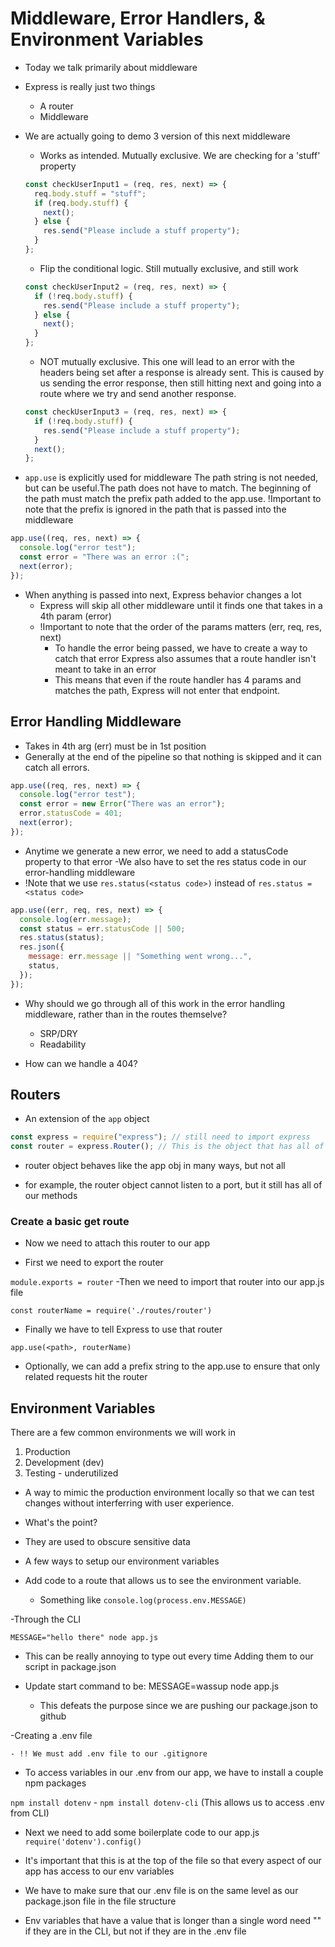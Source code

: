 # Middleware, Error Handlers, & Environment Variables

- Today we talk primarily about middleware

- Express is really just two things

  - A router
  - Middleware

- We are actually going to demo 3 version of this next middleware

  - Works as intended. Mutually exclusive. We are checking for a 'stuff' property

  ```js
  const checkUserInput1 = (req, res, next) => {
    req.body.stuff = "stuff";
    if (req.body.stuff) {
      next();
    } else {
      res.send("Please include a stuff property");
    }
  };
  ```

  - Flip the conditional logic. Still mutually exclusive, and still work

  ```javascript
  const checkUserInput2 = (req, res, next) => {
    if (!req.body.stuff) {
      res.send("Please include a stuff property");
    } else {
      next();
    }
  };
  ```

  - NOT mutually exclusive. This one will lead to an error with the headers being set after a response
    is already sent. This is caused by us sending the error response, then still hitting next and going into a route where we try and send
    another response.

  ```javascript
  const checkUserInput3 = (req, res, next) => {
    if (!req.body.stuff) {
      res.send("Please include a stuff property");
    }
    next();
  };
  ```

- `app.use` is explicitly used for middleware
  The path string is not needed, but can be useful.The path does not have to match. The beginning of the path must match the prefix path added to the app.use. !Important to note that the prefix is ignored in the path that is passed into the middleware

```javascript
app.use((req, res, next) => {
  console.log("error test");
  const error = "There was an error :(";
  next(error);
});
```

- When anything is passed into next, Express behavior changes a lot
  - Express will skip all other middleware until it finds one that takes in a 4th param (error)
  - !Important to note that the order of the params matters (err, req, res, next)
    - To handle the error being passed, we have to create a way to catch that error Express also assumes that a route handler isn't meant to take in an error
    - This means that even if the route handler has 4 params and matches the path, Express will not enter that endpoint.

## Error Handling Middleware

- Takes in 4th arg (err) must be in 1st position
- Generally at the end of the pipeline so that nothing is skipped and it can catch all errors.

```javascript
app.use((req, res, next) => {
  console.log("error test");
  const error = new Error("There was an error");
  error.statusCode = 401;
  next(error);
});
```

- Anytime we generate a new error, we need to add a statusCode property to that error
  -We also have to set the res status code in our error-handling middleware
- !Note that we use `res.status(<status code>)` instead of `res.status = <status code>`

```javascript
app.use((err, req, res, next) => {
  console.log(err.message);
  const status = err.statusCode || 500;
  res.status(status);
  res.json({
    message: err.message || "Something went wrong...",
    status,
  });
});
```

- Why should we go through all of this work in the error handling middleware, rather than in the routes themselve?

  - SRP/DRY
  - Readability

- How can we handle a 404?

## Routers

- An extension of the `app` object

```javascript
const express = require("express"); // still need to import express
const router = express.Router(); // This is the object that has all of our methods
```

- router object behaves like the app obj in many ways, but not all

- for example, the router object cannot listen to a port, but it still has all of our methods

### Create a basic get route

- Now we need to attach this router to our app

- First we need to export the router

`module.exports = router`
-Then we need to import that router into our app.js file

`const routerName = require('./routes/router')`

- Finally we have to tell Express to use that router

`app.use(<path>, routerName)`

- Optionally, we can add a prefix string to the app.use to ensure that only related requests hit the router

## Environment Variables

There are a few common environments we will work in

1. Production
2. Development (dev)
3. Testing - underutilized

- A way to mimic the production environment locally so that we can test changes without interferring with user experience.

- What's the point?

- They are used to obscure sensitive data

- A few ways to setup our environment variables

- Add code to a route that allows us to see the environment variable.
  - Something like `console.log(process.env.MESSAGE)`

-Through the CLI

`MESSAGE="hello there" node app.js`

- This can be really annoying to type out every time Adding them to our script in package.json

- Update start command to be: MESSAGE=wassup node app.js

  - This defeats the purpose since we are pushing our package.json to github

-Creating a .env file

    - !! We must add .env file to our .gitignore

- To access variables in our .env from our app, we have to install a couple npm packages

`npm install dotenv` - `npm install dotenv-cli` (This allows us to access .env from CLI)

- Next we need to add some boilerplate code to our app.js
  `require('dotenv').config()`

- It's important that this is at the top of the file so that every aspect of our app has access to our env variables

- We have to make sure that our .env file is on the same level as our package.json file in the file structure

- Env variables that have a value that is longer than a single word need "" if they are in the CLI, but not if they are in the .env file
